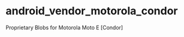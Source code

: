 android_vendor_motorola_condor
==============================

Proprietary Blobs for Motorola Moto E [Condor]
